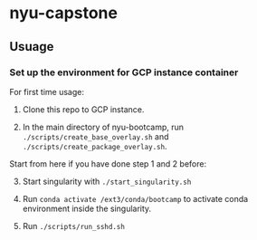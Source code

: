 # nyu-capstone

## Usuage

### Set up the environment for GCP instance container

For first time usage:

1. Clone this repo to GCP instance.

2. In the main directory of nyu-bootcamp, run `./scripts/create_base_overlay.sh` and `./scripts/create_package_overlay.sh`.

Start from here if you have done step 1 and 2 before:

3. Start singularity with `./start_singularity.sh`

4. Run `conda activate /ext3/conda/bootcamp` to activate conda environment inside the singularity.

5. Run `./scripts/run_sshd.sh`
